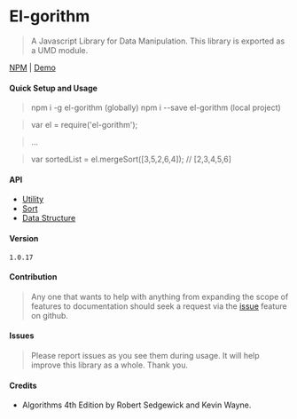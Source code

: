 # El-gorithm 
>   A Javascript Library for Data Manipulation.
    This library is exported as a UMD module.

[NPM](https://www.npmjs.com/package/el-gorithm) | [Demo](https://npm.runkit.com/el-gorithm)

#### Quick Setup and Usage
>   npm i -g el-gorithm (globally)
    npm i --save el-gorithm (local project)
    
>   var el = require('el-gorithm');
    
>   ...
    
>   var sortedList = el.mergeSort([3,5,2,6,4]); // [2,3,4,5,6]
    
#### API
-   [Utility](dist/docs/utility.md)
-   [Sort](dist/docs/sort.md)
-   [Data Structure](dist/docs/data-structure.md)
    
#### Version
    1.0.17
    
#### Contribution
>   Any one that wants to help with anything 
    from expanding the scope of features to documentation 
    should seek a request via the [issue](https://github.com/koficodedat/el-gorithm/issues) feature on github.
    
#### Issues
>   Please report issues as you see them during usage. It will help improve this library as a whole.
    Thank you.
    
#### Credits
-   Algorithms 4th Edition by Robert Sedgewick and Kevin Wayne.
